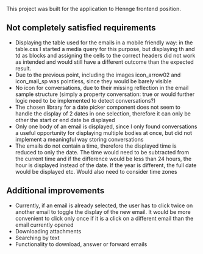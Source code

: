 This project was built for the application to Hennge frontend position.

## Not completely satisfied requirements

- Displaying the table used for the emails in a mobile friendly way: in the table.css I started a media query for this purpose, but displaying th and td as blocks and assigning the cells to the correct headers did not work as intended and would still have a different outcome than the expected result.
- Due to the previous point, including the images icon_arrow02 and icon_mail_sp was pointless, since they would be barely visible
- No icon for conversations, due to their missing reflection in the email sample structure (simply a property conversation: true or would further logic need to be implemented to detect conversations?)
- The chosen library for a date picker component does not seem to handle the display of 2 dates in one selection, therefore it can only be other the start or end date be displayed
- Only one body of an email is displayed, since I only found conversations a useful opportunity for displaying multiple bodies at once, but did not implement a meaningful way storing conversations
- The emails do not contain a time, therefore the displayed time is reduced to only the date. The time would need to be subtracted from the current time and if the difference would be less than 24 hours, the hour is displayed instead of the date. If the year is different, the full date would be displayed etc. Would also need to consider time zones

## Additional improvements

- Currently, if an email is already selected, the user has to click twice on another email to toggle the display of the new email. It would be more convenient to click only once if it is a click on a different email than the email currently opened
- Downloading attachments
- Searching by text
- Functionality to download, answer or forward emails
